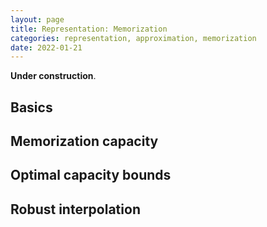 ```yaml
---
layout: page
title: Representation: Memorization
categories: representation, approximation, memorization
date: 2022-01-21
---
```



**Under construction**.

## Basics

## Memorization capacity

## Optimal capacity bounds

## Robust interpolation
